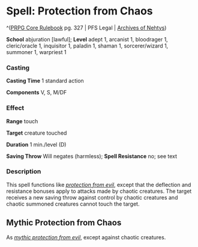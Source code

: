 # Spell: Protection from Chaos

^([PRPG Core Rulebook][ss-protection-from-chaos] pg. 327 | PFS Legal | [Archives of Nehtys][sn-protection-from-chaos])

**School** abjuration [lawful]; **Level** adept 1, arcanist 1, bloodrager 1, cleric/oracle 1, inquisitor 1, paladin 1, shaman 1, sorcerer/wizard 1, summoner 1, warpriest 1

### Casting

**Casting Time** 1 standard action  

**Components** V, S, M/DF

### Effect

**Range** touch  

**Target** creature touched  

**Duration** 1 min./level (D)  

**Saving Throw** Will negates (harmless); **Spell Resistance** no; see text

### Description

This spell functions like _[protection from evil]_, except that the deflection and resistance bonuses apply to attacks made by chaotic creatures. The target receives a new saving throw against control by chaotic creatures and chaotic summoned creatures cannot touch the target.

## Mythic Protection from Chaos

As _[mythic protection from evil]_, except against chaotic creatures.

[ss-protection-from-chaos]: http://paizo.com/pathfinderRPG/v57
[sn-protection-from-chaos]: http://www.archivesofnethys.com/SpellDisplay.aspx?ItemName=Protection%20from%20Chaos
[protection from evil]: http://www.archivesofnethys.com/SpellDisplay.aspx?ItemName=protection%20from%20evil
[mythic protection from evil]: http://www.archivesofnethys.com/SpellDisplay.aspx?ItemName=mythic%20protection%20from%20evil